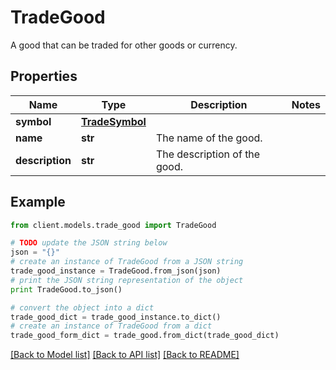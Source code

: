 # TradeGood

A good that can be traded for other goods or currency.

## Properties

Name | Type | Description | Notes
------------ | ------------- | ------------- | -------------
**symbol** | [**TradeSymbol**](TradeSymbol.md) |  | 
**name** | **str** | The name of the good. | 
**description** | **str** | The description of the good. | 

## Example

```python
from client.models.trade_good import TradeGood

# TODO update the JSON string below
json = "{}"
# create an instance of TradeGood from a JSON string
trade_good_instance = TradeGood.from_json(json)
# print the JSON string representation of the object
print TradeGood.to_json()

# convert the object into a dict
trade_good_dict = trade_good_instance.to_dict()
# create an instance of TradeGood from a dict
trade_good_form_dict = trade_good.from_dict(trade_good_dict)
```
[[Back to Model list]](../README.md#documentation-for-models) [[Back to API list]](../README.md#documentation-for-api-endpoints) [[Back to README]](../README.md)



